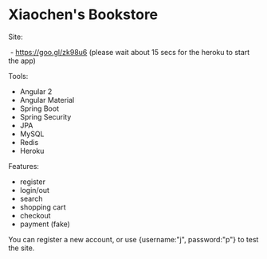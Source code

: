 # Xiaochen's Bookstore

Site:

  - https://goo.gl/zk98u6 (please wait about 15 secs for the heroku to start the app)
  
Tools: 
  
  - Angular 2
  - Angular Material
  - Spring Boot 
  - Spring Security
  - JPA
  - MySQL
  - Redis
  - Heroku


Features: 
  
  - register
  - login/out
  - search 
  - shopping cart
  - checkout
  - payment (fake)
  
  
  
You can register a new account, or use {username:"j", password:"p"} to test the site. 

  
